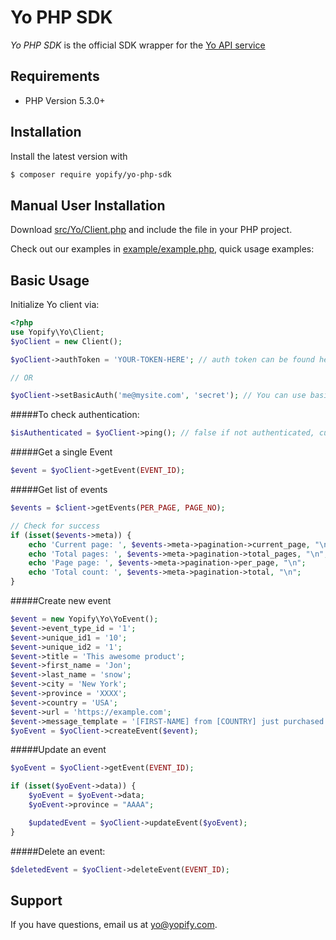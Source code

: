 Yo PHP SDK
================

*Yo PHP SDK* is the official SDK wrapper for the [Yo API service](https://yopify.com/api/yo)

## Requirements

- PHP Version 5.3.0+

## Installation

Install the latest version with

```bash
$ composer require yopify/yo-php-sdk
```

## Manual User Installation

Download [src/Yo/Client.php](src/Yo/Client.php) and include the file in your PHP project.

Check out our examples in [example/example.php](example/example.php), quick usage examples:

## Basic Usage

Initialize Yo client via:

```php
<?php
use Yopify\Yo\Client;
$yoClient = new Client();

$yoClient->authToken = 'YOUR-TOKEN-HERE'; // auth token can be found here: https://yopify.com/api/yo/settings#/api

// OR

$yoClient->setBasicAuth('me@mysite.com', 'secret'); // You can use basic auth also
```

#####To check authentication:
```php
$isAuthenticated = $yoClient->ping(); // false if not authenticated, current timestamp if success

```

#####Get a single Event

```php
$event = $yoClient->getEvent(EVENT_ID);
```

#####Get list of events

```php
$events = $client->getEvents(PER_PAGE, PAGE_NO);

// Check for success
if (isset($events->meta)) {
    echo 'Current page: ', $events->meta->pagination->current_page, "\n";
    echo 'Total pages: ', $events->meta->pagination->total_pages, "\n";
    echo 'Page page: ', $events->meta->pagination->per_page, "\n";
    echo 'Total count: ', $events->meta->pagination->total, "\n";
}
```

#####Create new event

```php
$event = new Yopify\Yo\YoEvent();
$event->event_type_id = '1';
$event->unique_id1 = '10';
$event->unique_id2 = '1';
$event->title = 'This awesome product';
$event->first_name = 'Jon';
$event->last_name = 'snow';
$event->city = 'New York';
$event->province = 'XXXX';
$event->country = 'USA';
$event->url = 'https://example.com';
$event->message_template = '[FIRST-NAME] from [COUNTRY] just purchased [TITLE-WITH-LINK]';
$yoEvent = $yoClient->createEvent($event);
```

#####Update an event

```php
$yoEvent = $yoClient->getEvent(EVENT_ID);

if (isset($yoEvent->data)) {
    $yoEvent = $yoEvent->data;
    $yoEvent->province = "AAAA";

    $updatedEvent = $yoClient->updateEvent($yoEvent);
}
```

#####Delete an event:

```php
$deletedEvent = $yoClient->deleteEvent(EVENT_ID);
```

## Support

If you have questions, email us at [yo@yopify.com](mailto:yo@yopify.com).